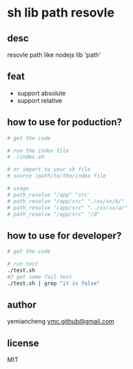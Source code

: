 # sh lib path resovle

## desc

resovle path like nodejs lib 'path'

## feat
- support absolute
- support relative

## how to use for poduction?

```sh
# get the code

# run the index file
# ./index.sh

# or import to your sh file
# source /path/to/the/index file

# usage
# path_resolve "/app" "src'
# path_resolve "/app/src" "./xx/xx/b/"
# path_resolve "/app/src" "../xx/xx/a/"
# path_resolve "/app/src" "/d"
```

## how to use for developer?

```sh
# get the code

# run test
./test.sh
#2 get some fail test
./test.sh | grep "it is false"
```

## author

yemiancheng <ymc.github@gmail.com>

## license

MIT